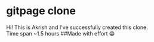 # gitpage clone
Hi! This is Akrish and I've successfully created this clone. <br>
Time span ~1.5 hours
##Made with effort 😁
